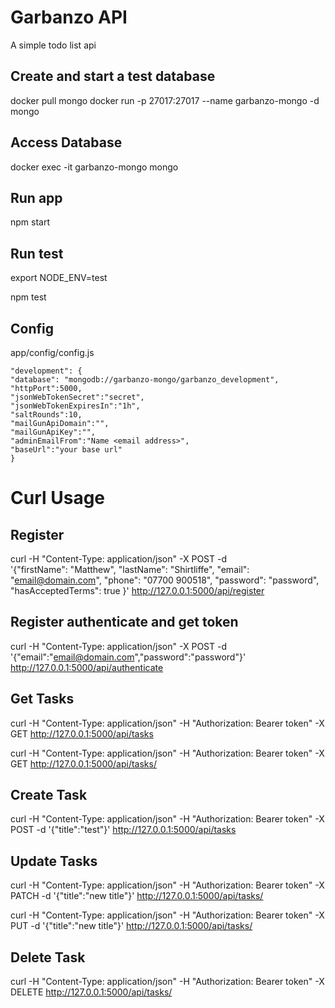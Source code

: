 
# Garbanzo API
A simple todo list api


## Create and start a test database

docker pull mongo
docker run -p 27017:27017 --name garbanzo-mongo -d mongo

## Access Database
docker exec -it garbanzo-mongo mongo

## Run app
npm start

## Run test
export NODE_ENV=test

npm test

## Config
app/config/config.js

```
"development": {
"database": "mongodb://garbanzo-mongo/garbanzo_development",
"httpPort":5000,
"jsonWebTokenSecret":"secret",
"jsonWebTokenExpiresIn":"1h",
"saltRounds":10,
"mailGunApiDomain":"",
"mailGunApiKey":"",
"adminEmailFrom":"Name <email address>",
"baseUrl":"your base url"
}
```

# Curl Usage

## Register

curl -H "Content-Type: application/json" -X POST -d \
'{"firstName": "Matthew",
"lastName": "Shirtliffe",
"email": "email@domain.com",
"phone": "07700 900518",
"password": "password",
"hasAcceptedTerms": true
}' http://127.0.0.1:5000/api/register

## Register authenticate and get token

curl -H "Content-Type: application/json" -X POST -d '{"email":"email@domain.com","password":"password"}' http://127.0.0.1:5000/api/authenticate

## Get Tasks

curl -H "Content-Type: application/json" -H "Authorization: Bearer token" -X GET http://127.0.0.1:5000/api/tasks

curl -H "Content-Type: application/json" -H "Authorization: Bearer token" -X GET http://127.0.0.1:5000/api/tasks/<id>

## Create Task

curl -H "Content-Type: application/json" -H "Authorization: Bearer token" -X POST -d '{"title":"test"}' http://127.0.0.1:5000/api/tasks

## Update Tasks

curl -H "Content-Type: application/json" -H "Authorization: Bearer token" -X PATCH -d '{"title":"new title"}' http://127.0.0.1:5000/api/tasks/<id>

curl -H "Content-Type: application/json" -H "Authorization: Bearer token" -X PUT -d '{"title":"new title"}' http://127.0.0.1:5000/api/tasks/<id>

## Delete Task

curl -H "Content-Type: application/json" -H "Authorization: Bearer token" -X DELETE http://127.0.0.1:5000/api/tasks/<id>
